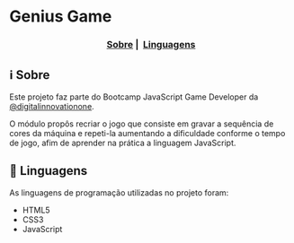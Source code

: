 ﻿# Genius Game
<h3 align="center">
  <a href="#information_source-sobre">Sobre</a>&nbsp;|&nbsp;
  <a href="#rocket-linguagens">Linguagens</a>
</h3>

## :information_source: Sobre

Este projeto faz parte do Bootcamp JavaScript Game Developer da [@digitalinnovationone](https://github.com/digitalinnovationone).

O módulo propôs recriar o jogo que consiste em gravar a sequência de cores da máquina e repeti-la aumentando a dificuldade conforme o tempo de jogo, afim de aprender na prática a linguagem JavaScript.

## :rocket: Linguagens

As linguagens de programação utilizadas no projeto foram:

-   HTML5
-   CSS3
-   JavaScript

